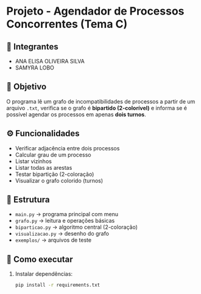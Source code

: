# Projeto - Agendador de Processos Concorrentes (Tema C)

## 👥 Integrantes
- ANA ELISA OLIVEIRA SILVA
- SAMYRA LOBO

## 📖 Objetivo
O programa lê um grafo de incompatibilidades de processos a partir de um arquivo `.txt`, verifica se o grafo é **bipartido (2-colorível)** e informa se é possível agendar os processos em apenas **dois turnos**.  

## ⚙️ Funcionalidades
- Verificar adjacência entre dois processos
- Calcular grau de um processo
- Listar vizinhos
- Listar todas as arestas
- Testar bipartição (2-coloração)
- Visualizar o grafo colorido (turnos)

## 📂 Estrutura
- `main.py` → programa principal com menu
- `grafo.py` → leitura e operações básicas
- `biparticao.py` → algoritmo central (2-coloração)
- `visualizacao.py` → desenho do grafo
- `exemplos/` → arquivos de teste

## 🚀 Como executar
1. Instalar dependências:
   ```bash
   pip install -r requirements.txt

